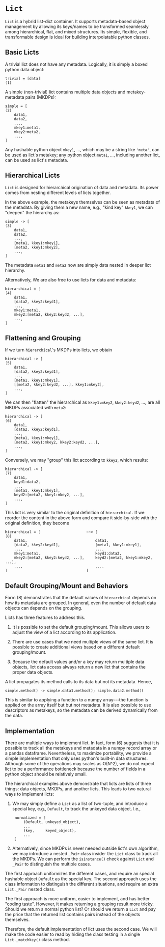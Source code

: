 # `Lict`

`Lict` is a hybrid list-dict container.
It supports metadata-based object management by allowing its
keys/names to be transformed seamlessly among hierarchical, flat, and
mixed structures.
Its simple, flexible, and transformable design is ideal for building
interpolatable python classes.


## Basic Licts

A trivial lict does not have any metadata.
Logically, it is simply a boxed python data object:

    trivial = [data]                                                        (1)

A simple (non-trivial) lict contains multiple data objects and
metakey-metadata pairs (MKDPs):

    simple = [                                                              (2)
        data1,
        data2,
        ...,
        mkey1:meta1,
        mkey2:meta2,
        ...,
    ]

Any hashable python object `mkey1`, ..., which may be a string like
`'meta'`, can be used as lict's metakey; any python object `meta1`,
..., including another lict, can be used as lict's metadata.


## Hierarchical Licts

`Lict` is designed for hierarchical origination of data and metadata.
Its power comes from nesting different levels of licts together.

In the above example, the metakeys themselves can be seen as metadata
of the metadata.
By giving them a new name, e.g., "kind key" `kkey1`, we can "deepen"
the hierarchy as:

    simple -> [                                                             (3)
        data1,
        data2,
        ...,
        [meta1, kkey1:mkey1],
        [meta2, kkey1:mkey2],
        ...,
    ]

The metadata `meta1` and `meta2` now are simply data nested in deeper
lict hierarchy.

Alternatively, We are also free to use licts for data and metadata:

    hierarchical = [                                                        (4)
        data1,
        [data2, kkey2:keyd1],
        ...,
        mkey1:meta1,
        mkey2:[meta2, kkey2:keyd2, ...],
        ...,
    ]


## Flattening and Grouping

If we turn `hierarchical`'s MKDPs into licts, we obtain

    hierarchical -> [                                                       (5)
        data1,
        [data2, kkey2:keyd1],
        ...,
        [meta1, kkey1:mkey1],
        [[meta2, kkey2:keyd2, ...], kkey1:mkey2],
        ...,
    ]

We can then "flatten" the hierarchical as `kkey1:mkey2`,
`kkey2:keyd2`, ..., are all MKDPs associated with `meta2`:

    hierarchical -> [                                                       (6)
        data1,
        [data2, kkey2:keyd1],
        ...,
        [meta1, kkey1:mkey1],
        [meta2, kkey1:mkey2, kkey2:keyd2, ...],
        ...,
    ]

Conversely, we may "group" this lict according to `kkey2`, which
results:

    hierarchical -> [                                                       (7)
        data1,
        keyd1:data2,
        ...,
        [meta1, kkey1:mkey1],
        keyd2:[meta2, kkey1:mkey2, ...],
        ...,
    ]

This lict is very similar to the original definition of
`hierarchical`.
If we reorder the content in the above form and compare it
side-by-side with the original definition, they become

    hierarchical = [                     ~~> [                              (8)
        data1,                               data1,
        [data2, kkey2:keyd1],                [meta1, kkey1:mkey1],
        ...,                                 ...,
        mkey1:meta1,                         keyd1:data2,
        mkey2:[meta2, kkey2:keyd2, ...],     keyd2:[meta2, kkey1:mkey2, ...],
        ...,                                 ...,
    ]                                    ]


## Default Grouping/Mount and Behaviors

Form (8) demonstrates that the default values of `hierarchical`
depends on how its metadata are grouped.
In general, even the number of default data objects can depends on the
grouping.

Licts has three features to address this.

1. It is possible to set the default grouping/mount.
   This allows users to adjust the view of a lict according to its
   application.

2. There are use cases that we need multiple views of the same lict.
   It is possible to create additional views based on a different
   default grouping/mount.

3. Because the default values and/or a key may return multiple data
   objects, lict data access always return a new lict that contains
   the proper data objects.

A lict propagates its method calls to its data but not its metadata.
Hence,

    simple.method() -> simple.data1.method(); simple.data2.method()

This is similar to applying a function to a numpy array---the function
is applied on the array itself but but not metadata.
It is also possible to use descriptors as metakeys, so the metadata
can be derived dynamically from the data.


## Implementation

There are multiple ways to implement lict.
In fact, form (6) suggests that it is possible to track all the
metakeys and metadata in a numpy record array or a pandas dataframe.
Nevertheless, to maximize portability, we provide a simple
implementation that only uses python's built-in data structures.
Although some of the operations may scales as O(N^2), we do not expect
lict to be a performance bottleneck because the number of fields in a
python object should be relatively small.

The hierarchical examples above demonstrate that licts are lists of
three things: data objects, MKDPs, and another licts.
This leads to two natural ways to implement licts:

1. We may simply define a `Lict` as a list of two-tuple, and introduce
   a special key, e.g., `Default`, to track the unkeyed data object.
   I.e.,

        normalized = [
            (Default, unkeyed_object),
            ...
            (key,     keyed_object),
            ...
        ]

2. Alternatively, since MKDPs is never needed outside lict's own
   algorithm, we may introduce a nested `_Pair` class insider the
   `Lict` class to track all the MKDPs.
   We can perform the `isinstance()` check against `Lict` and `_Pair`
   to distinguish the multiple cases.

The first approach uniformizes the different cases, and require an
special hashable object `Default` as the special key.
The second approach uses the class information to distinguish the
different situations, and require an extra `Lict._Pair` nested class.

The first approach is more uniform, easier to implement, and has
better "coding taste".
However, it makes returning a grouping result more tricky.
Should we return a normal python list?
Or should we return a `Lict` and pay the price that the returned list
contains pairs instead of the objects themselves.

Therefore, the default implementation of lict uses the second case.
We will make the code easier to read by hiding the class testing in a
single `Lict._matchkey()` class method.
